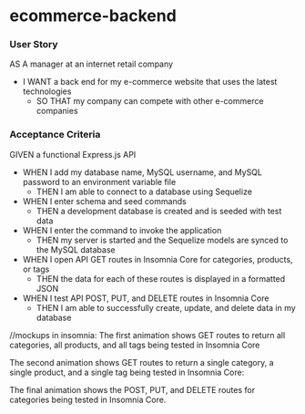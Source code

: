 # ecommerce-backend

### User Story

AS A manager at an internet retail company

- I WANT a back end for my e-commerce website that uses the latest technologies
  - SO THAT my company can compete with other e-commerce companies

### Acceptance Criteria

GIVEN a functional Express.js API

- WHEN I add my database name, MySQL username, and MySQL password to an environment variable file
  - THEN I am able to connect to a database using Sequelize
- WHEN I enter schema and seed commands
  - THEN a development database is created and is seeded with test data
- WHEN I enter the command to invoke the application
  - THEN my server is started and the Sequelize models are synced to the MySQL database
- WHEN I open API GET routes in Insomnia Core for categories, products, or tags
  - THEN the data for each of these routes is displayed in a formatted JSON
- WHEN I test API POST, PUT, and DELETE routes in Insomnia Core
  - THEN I am able to successfully create, update, and delete data in my database

//mockups in insomnia:
The first animation shows GET routes to return all categories, all products, and all tags being tested in Insomnia Core

The second animation shows GET routes to return a single category, a single product, and a single tag being tested in Insomnia Core:

The final animation shows the POST, PUT, and DELETE routes for categories being tested in Insomnia Core.
